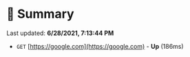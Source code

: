 # 📖 Summary
Last updated: **6/28/2021, 7:13:44 PM**

- `GET` [https://google.com](https://google.com) - **Up** (186ms)
